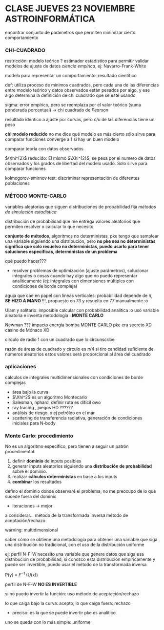# CLASE JUEVES 23 NOVIEMBRE ASTROINFORMÁTICA

encontrar conjunto de parámetros que permiten minimizar cierto comportamiento

### CHI-CUADRADO
restricción: modelo teórico ? 
estimador estadístico para permitir validar modelos de ajuste de datos
_ciencia empírica_, ej: Navarro-Frank-White

modelo para representar un comportamiento: resultado científico

def: utiliza proceso de mínimos cuadrados, pero cada una de las diferencias entre modelo teórico y datos observados están pesados por algo, y ese algo determina la definición de chi cuadrado que se esté usando

sigma: error empírico, pero se reemplaza por el valor teórico (suma ponderada porcentual) -> chi cuadrado de _Pearson_

resultado idéntico a ajuste por curvas, pero c/u de las diferencias tiene un peso 

**chi modelo reducido**
no me dice qué modelo es más cierto
sólo sirve para comparar funciones
converge a 1 si hay un buen modelo 

comparar teoría con datos observados

$\Xhi^{2}$ reducido: El mismo $\Xhi^{2}$, se pesa por el numero de datos observados y los grados de libertad del modelo usado.
Solo sirve para comparar funciones

kolmogorov-smirnov test: discriminar representación de diferentes poblaciones

### MÉTODO MONTE-CARLO
variables aleatorias que siguen distribuciones de probabilidad fija
_métodos de simulación estadística_

distribución de probabilidad que me entrega valores aleatorios que permiten resolver o calcular lo que necesito

**conjunto de métodos**, algoritmos no deterministas, pke tengo que samplear una variable siguiendo una distribución, pero **no pke sea no deterministas significa que solo resuelvo no deterministas, puedo usarlo para tener soluciones específicas, deterministas de un problema**

qué puedo hacer???
- resolver problemas de optimización (ajuste parámetros), solucionar integrales o cosas cuando hay algo que no puedo representar analíticamente (ej: integrales con dimensiones múltiples con condiciones de borde compleja)

aguja que cae en papel con líneas verticales: probabilidad depende de $\pi$, **SE HIZO A MANO** !!!, propuesto en 73 y resuelto en 77 manualmente :o

Ulam y solitario: imposible calcular con probabilidad analítica :o usó variable aleatoria e inventa metodología : **MONTE CARLO**

Newman ???
impacto energía bomba
MONTE CARLO pke era secreto XD casino de Mónaco XD

circulo de radio 1 con un cuadrado que lo circunscribe

razón de áreas de cuadrado y círculo es $\pi$/4
si tiro candidad suficiente de números aleatorios estos valores será proporcional al área del cuadrado

### aplicaciones
cálculos de integrales multidimensionales con condiciones de borde complejas
- área bajo la curva
- $\Xhi^2$ es un algoritmo Montecarlo 
- Salesman, nphard, definir ruta es difícil owo
- ray tracing , juegos HD ??????
- análisis de riesgo, x ej petróleo en el mar
- scattering de transferencia radiativa, generación de condiciones iniciales para N-body

### Monte Carlo: procedimiento
No es un algoritmo específico, pero tienen a seguir un patrón procedimental:
1. definir __dominio__ de inputs posibles
2. generar inputs aleatorios siguiendo una **distribución de probabilidad** sobre el dominio. 
3. realizar **cálculos deterministas** en base a los inputs
4. **combinar** los resultados

defino el dominio donde observaré el problema, no me preocupo de lo que sucede fuera del dominio

+ iteraciones -> mejor

a considerar...
método de la transformada inversa
método de aceptación/rechazo

warning: multidimensional

saber cómo se obtiene una metodología para obtener una variable que siga una distribución no tradicional, con el uso de la distribución uniforme

ej: perfil N-F-W
necesito una variable que genere datos que siga esa distribución de probabilidad, si conozco esta distribución empíricamente y puede ser invertible, puedo usar el método de la transformada inversa 

P(y) = $F^{-1}$ (U(x))

perfil de N-F-W **NO ES INVERTIBLE**

si no puedo invertir la función: uso método de aceptación/rechazo

lo que caiga bajo la curva: acepto, lo que caiga fuera: rechazo

+ preciso: es la que se puede invertir pke es analítico.

uno se queda con lo más simple: uniforme